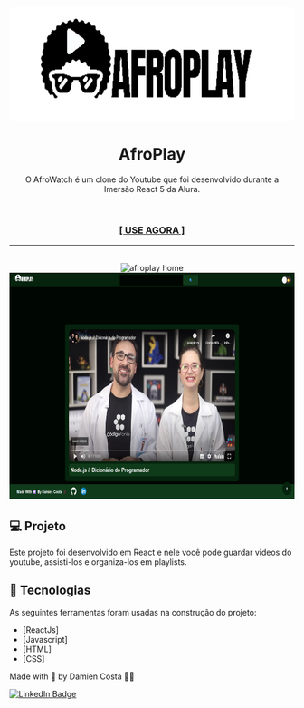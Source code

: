 <img alt="afroplay" title="afroplay" src="./public/assets/images/logoAndName_light.png" height="200px"/>
<h1 align="center">AfroPlay</h1>

<p align="center">O AfroWatch é um clone do Youtube que foi desenvolvido durante a Imersão React 5 da Alura.</p><br>
<h3 align="center"><a href="https://afroplay.vercel.app/" target="_blank"><strong>[ USE AGORA ]</strong></a></h3>

---

<br>


<div align="center">
  <img alt="afroplay home" title="afroplay home" src="./public/assets/images/afroplay_home.gif" height="400px"/>
  <img alt="afroplay video" title="afroplay video" src="./public/assets/images/afroplay_video.png" height="400px"/>
</div>

## 💻 Projeto

Este projeto foi desenvolvido em React e nele você pode guardar videos do youtube, assisti-los e organiza-los em playlists.  


## 🚀 Tecnologias

As seguintes ferramentas foram usadas na construção do projeto:

- [ReactJs]
- [Javascript]
- [HTML]
- [CSS]

Made with 💟 by Damien Costa ✌🏿

<a href="https://www.linkedin.com/in/damien-costa/" target="_blank">![LinkedIn Badge](https://img.shields.io/badge/-Damien_Costa-blue?style=flat-square&logo=Linkedin&logoColor=white&link=https://www.linkedin.com/in/damien-costa-969953164/)
